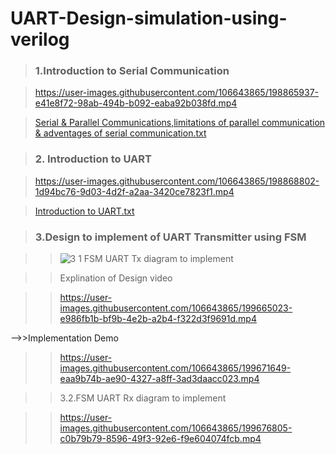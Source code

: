 # UART-Design-simulation-using-verilog

><h3>1.Introduction to Serial Communication </h3>

>https://user-images.githubusercontent.com/106643865/198865937-e41e8f72-98ab-494b-b092-eaba92b038fd.mp4

>[Serial & Parallel Communications,limitations of parallel communication & adventages of serial communication.txt](https://github.com/Srisrijakka1/UART-Design-simulation-using-verilog/files/9895386/Serial.Parallel.Communications.limitations.of.parallel.communication.adventages.of.serial.communication.txt)

><h3>2. Introduction to UART</h3>

>https://user-images.githubusercontent.com/106643865/198868802-1d94bc76-9d03-4d2f-a2aa-3420ce7823f1.mp4

>[Introduction to UART.txt](https://github.com/Srisrijakka1/UART-Design-simulation-using-verilog/files/9895384/Introduction.to.UART.txt)

><h3>3.Design to implement of UART Transmitter using FSM</h3>

  >> ![3 1 FSM UART Tx diagram to implement](https://user-images.githubusercontent.com/106643865/199658638-16d30460-33a9-4ffe-82d4-aa939696fca9.jpg)

  >>Explination of Design video 

  >>https://user-images.githubusercontent.com/106643865/199665023-e986fb1b-bf9b-4e2b-a2b4-f322d3f9691d.mp4

  -->>Implementation Demo
 
  >> https://user-images.githubusercontent.com/106643865/199671649-eaa9b74b-ae90-4327-a8ff-3ad3daacc023.mp4
  
  >>3.2.FSM UART Rx diagram to implement
   
  >> https://user-images.githubusercontent.com/106643865/199676805-c0b79b79-8596-49f3-92e6-f9e604074fcb.mp4

